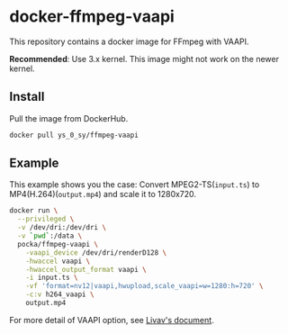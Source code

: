 # docker-ffmpeg-vaapi

This repository contains a docker image for FFmpeg with VAAPI.

**Recommended**: Use 3.x kernel. This image might not work on the newer kernel.

## Install

Pull the image from DockerHub.

```sh
docker pull ys_0_sy/ffmpeg-vaapi
```

## Example

This example shows you the case:
Convert MPEG2-TS(`input.ts`) to MP4(H.264)(`output.mp4`) and scale it to 1280x720.

```sh
docker run \
  --privileged \
  -v /dev/dri:/dev/dri \
  -v `pwd`:/data \
  pocka/ffmpeg-vaapi \
    -vaapi_device /dev/dri/renderD128 \
    -hwaccel vaapi \
    -hwaccel_output_format vaapi \
    -i input.ts \
    -vf 'format=nv12|vaapi,hwupload,scale_vaapi=w=1280:h=720' \
    -c:v h264_vaapi \
    output.mp4
```

For more detail of VAAPI option, see [Livav's document](https://wiki.libav.org/Hardware/vaapi).

